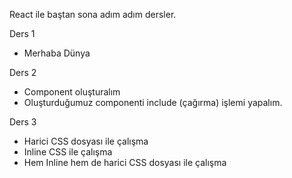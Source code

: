 React ile baştan sona adım adım dersler.

Ders 1
- Merhaba Dünya

Ders 2
- Component oluşturalım
- Oluşturduğumuz componenti include (çağırma) işlemi yapalım.

Ders 3
- Harici CSS dosyası ile çalışma
- Inline CSS ile çalışma
- Hem Inline hem de harici CSS dosyası ile çalışma
